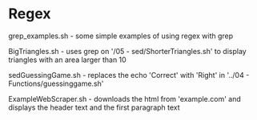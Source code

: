 # Regex
grep_examples.sh - some simple examples of using regex with grep

BigTriangles.sh - uses grep on '/05 - sed/ShorterTriangles.sh' to display triangles with an area larger than 10

sedGuessingGame.sh - replaces the echo 'Correct' with 'Right' in '../04 - Functions/guessinggame.sh'

ExampleWebScraper.sh - downloads the html from 'example.com' and displays the header text and the first paragraph text